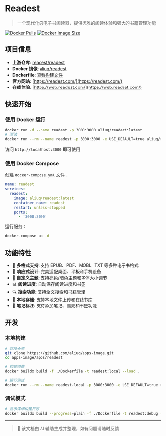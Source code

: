 # Readest

> 一个现代化的电子书阅读器，提供优雅的阅读体验和强大的书籍管理功能

[![Docker Pulls](https://img.shields.io/docker/pulls/aliuq/readest)](https://hub.docker.com/r/aliuq/readest)
[![Docker Image Size](https://img.shields.io/docker/image-size/aliuq/readest)](https://hub.docker.com/r/aliuq/readest)

## 项目信息

- **上游仓库**: [readest/readest](https://github.com/readest/readest)
- **Docker 镜像**: [aliuq/readest](https://hub.docker.com/r/aliuq/readest)
- **Dockerfile**: [查看构建文件](https://github.com/aliuq/apps-image/tree/master/apps/readest)
- **官方网站**: [https://readest.com/](https://readest.com/)
- **在线体验**: [https://web.readest.com/](https://web.readest.com/)

## 快速开始

### 使用 Docker 运行

```bash
docker run -d --name readest -p 3000:3000 aliuq/readest:latest
# 测试
docker run --rm --name readest -p 3000:3000 -e USE_DEFAULT=true aliuq/readest:latest
```

访问 `http://localhost:3000` 即可使用

### 使用 Docker Compose

创建 `docker-compose.yml` 文件：

```yaml
name: readest
services:
  readest:
    image: aliuq/readest:latest
    container_name: readest
    restart: unless-stopped
    ports:
      - '3000:3000'
```

运行服务：

```bash
docker-compose up -d
```

## 功能特性

- 📖 **多格式支持**: 支持 EPUB、PDF、MOBI、TXT 等多种电子书格式
- 📱 **响应式设计**: 完美适配桌面、平板和手机设备
- 🎨 **自定义主题**: 支持亮色/暗色主题和字体大小调节
- 📊 **阅读进度**: 自动保存阅读进度和书签
- 🔍 **搜索功能**: 支持全文搜索和书籍管理
- 💾 **本地存储**: 支持本地文件上传和在线书库
- 🔖 **笔记标注**: 支持添加笔记、高亮和书签功能

## 开发

### 本地构建

```bash
# 克隆仓库
git clone https://github.com/aliuq/apps-image.git
cd apps-image/apps/readest

# 构建镜像
docker buildx build -f ./Dockerfile -t readest:local --load .

# 运行测试
docker run --rm --name readest-local -p 3000:3000 -e USE_DEFAULT=true readest:local
```

### 调试模式

```bash
# 显示详细构建日志
docker buildx build --progress=plain -f ./Dockerfile -t readest:debug --load .
```

---

> 📝 该文档由 AI 辅助生成并整理，如有问题请随时反馈

